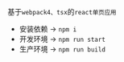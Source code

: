 基于`webpack4、tsx`的`react单页应用`

- 安装依赖 -> `npm i`
- 开发环境 -> `npm run start`
- 生产环境 -> `npm run build`
